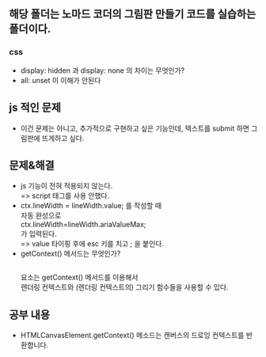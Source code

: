 ## 해당 폴더는 노마드 코더의 그림판 만들기 코드를 실습하는 폴더이다.

### css

- display: hidden 과 display: none 의 차이는 무엇인가?
- all: unset 이 이해가 안된다

## js 적인 문제

- 이건 문제는 아니고, 추가적으로 구현하고 싶은 기능인데, 텍스트를 submit 하면 그림판에 뜨게하고 싶다.

## 문제&해결

- js 기능이 전혀 적용되지 않는다.
  <br/>=> script 태그를 사용 안했다.
- ctx.lineWidth = lineWidth.value; 를 작성할 때
  <br/>자동 완성으로
  <br/>ctx.lineWidth=lineWidth.ariaValueMax;
  <br/>가 입력된다.
  <br/>=> value 타이핑 후에 esc 키를 치고 ; 을 붙인다.
- getContext() 메서드는 무엇인가?
  <pre><canvas></pre>요소는 getContext() 메서드를 이용해서
  <br/>렌더링 컨텍스트와 (렌더링 컨텍스트의) 그리기 함수들을 사용할 수 있다.

## 공부 내용

- HTMLCanvasElement.getContext() 메소드는 캔버스의 드로잉 컨텍스트를 반환합니다.
